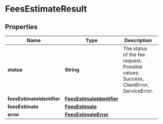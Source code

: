 # FeesEstimateResult

## Properties
Name | Type | Description | Notes
------------ | ------------- | ------------- | -------------
**status** | **String** | The status of the fee request. Possible values: Success, ClientError, ServiceError. |  [optional]
**feesEstimateIdentifier** | [**FeesEstimateIdentifier**](FeesEstimateIdentifier.md) |  |  [optional]
**feesEstimate** | [**FeesEstimate**](FeesEstimate.md) |  |  [optional]
**error** | [**FeesEstimateError**](FeesEstimateError.md) |  |  [optional]
